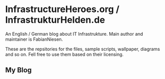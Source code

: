# InfrastructureHeroes.org / InfrastrukturHelden.de
An English / German blog about IT Infrastrukture. Main author and maintainer is FabianNiesen.

These are the repsitories for the files, sample scripts, wallpaper, diagrams and so on. Fell free to use them based on their licensing.
## My Blog
<!-- BLOGPOSTS:START -->
<!-- BLOGPOSTS:END -->
